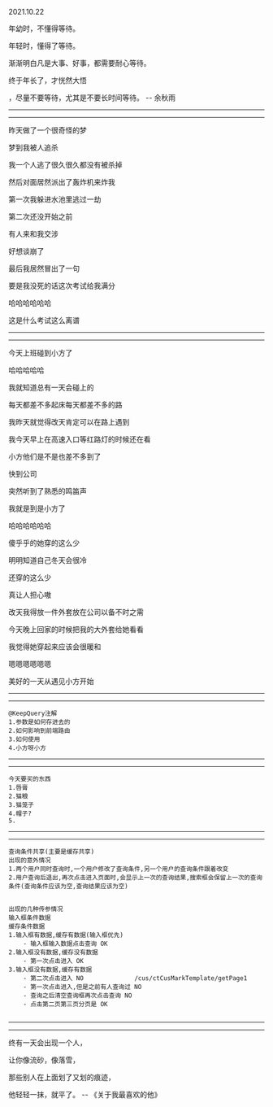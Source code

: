 2021.10.22

年幼时，不懂得等待。

年轻时，懂得了等待。

渐渐明白凡是大事、好事，都需要耐心等待。

终于年长了，才恍然大悟

，尽量不要等待，尤其是不要长时间等待。 -- 余秋雨

----

---------



昨天做了一个很奇怪的梦

梦到我被人追杀

我一个人逃了很久很久都没有被杀掉

然后对面居然派出了轰炸机来炸我

第一次我躲进水池里逃过一劫

第二次还没开始之前

有人来和我交涉

好想谈崩了

最后我居然冒出了一句

要是我没死的话这次考试给我满分

哈哈哈哈哈哈

这是什么考试这么离谱

-----------

----------

今天上班碰到小方了

哈哈哈哈哈

我就知道总有一天会碰上的

每天都差不多起床每天都差不多的路

我昨天就觉得改天肯定可以在路上遇到

我今天早上在高速入口等红路灯的时候还在看

小方他们是不是也差不多到了

快到公司

突然听到了熟悉的鸣笛声

我就是到是小方了

哈哈哈哈哈哈

傻乎乎的她穿的这么少

明明知道自己冬天会很冷

还穿的这么少

真让人担心嗷

改天我得放一件外套放在公司以备不时之需

今天晚上回家的时候把我的大外套给她看看

我觉得她穿起来应该会很暖和

嗯嗯嗯嗯嗯嗯

美好的一天从遇见小方开始



-------

------

```工作
@KeepQuery注解
1.参数是如何存进去的
2.如何影响到前端路由
3.如何使用
4.小方呀小方
```

-------

-------

```今天要买的东西
今天要买的东西
1.唇膏
2.猫粮
3.猫笼子
4.帽子?
5.
```

------

-----

```
查询条件共享(主要是缓存共享)
出现的意外情况
1.两个用户同时查询时,一个用户修改了查询条件,另一个用户的查询条件跟着改变
2.用户查询后退出,再次点击进入页面时,会显示上一次的查询结果,搜索框会保留上一次的查询条件(查询条件应该为空,查询结果应该为空)


出现的几种传参情况
输入框条件数据
缓存条件数据
1.输入框有数据,缓存有数据(输入框优先)
	- 输入框输入数据点击查询 OK 
2.输入框没有数据,缓存没有数据
	- 第一次点击进入 OK
3.输入框没有数据,缓存有数据
	- 第二次点击进入 NO   			  /cus/ctCusMarkTemplate/getPage1
	- 第一次点击进入,但是之前有人查询过 NO 
	- 查询之后清空查询框再次点击查询 NO
	- 点击第二页第三页分页是 OK
	

```



---------

---------------

终有一天会出现一个人，

让你像流砂，像落雪，

那些别人在上面划了又划的痕迹，

他轻轻一抹，就平了。 --  《关于我最喜欢的他》

